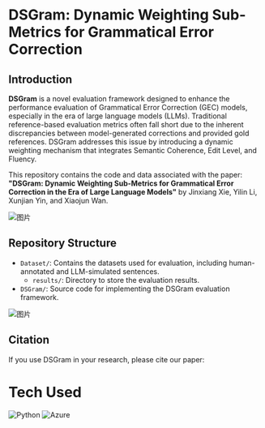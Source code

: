 # DSGram: Dynamic Weighting Sub-Metrics for Grammatical Error Correction

## Introduction

**DSGram** is a novel evaluation framework designed to enhance the performance evaluation of Grammatical Error Correction (GEC) models, especially in the era of large language models (LLMs). Traditional reference-based evaluation metrics often fall short due to the inherent discrepancies between model-generated corrections and provided gold references. DSGram addresses this issue by introducing a dynamic weighting mechanism that integrates Semantic Coherence, Edit Level, and Fluency.

This repository contains the code and data associated with the paper: **"DSGram: Dynamic Weighting Sub-Metrics for Grammatical Error Correction in the Era of Large Language Models"** by Jinxiang Xie, Yilin Li, Xunjian Yin, and Xiaojun Wan.

![图片](https://github.com/jxtse/GEC_Metrics_LLM/blob/main/images/FlowChart.png)

## Repository Structure

- `Dataset/`: Contains the datasets used for evaluation, including human-annotated and LLM-simulated sentences.
  - `results/`: Directory to store the evaluation results.   
- `DSGram/`: Source code for implementing the DSGram evaluation framework.

![图片](https://github.com/jxtse/GEC_Metrics_LLM/blob/main/images/Example.png)

## Citation

If you use DSGram in your research, please cite our paper:

# Tech Used
 ![Python](https://img.shields.io/badge/python-3670A0?style=for-the-badge&logo=python&logoColor=ffdd54) ![Azure](https://img.shields.io/badge/azure-%230072C6.svg?style=for-the-badge&logo=azure-devops&logoColor=white)
